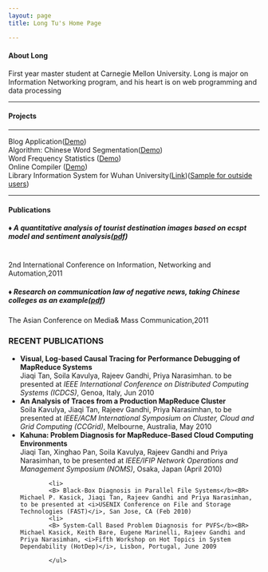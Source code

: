```yaml
---
layout: page
title: Long Tu's Home Page

---
```

<h4 id='About Long<'>About Long</h4>
First year master student at Carnegie Mellon University. Long is major on Information Networking program, and his heart is on web programming and data processing
<br />

---


<h4 id='pet_projects_for_fun'>Projects</h4>


<hr />
<p>
Blog Application(<a href='http://mcstcblog.appspot.com'>Demo</a>)<br />
Algorithm: Chinese Word Segmentation(<a href='http://a08805436.net63.net/fenci.php'>Demo</a>)<br />
Word Frequency Statistics (<a href='http://longtu12fall.appspot.com/'>Demo</a>)<br />
Online Compiler (<a href='http://interestingcompiler.appspot.com/'>Demo</a>)<br />
Library Information System for Wuhan University(<a href='http://datamining.lib.whu.edu.cn/'>Link</a>)(<a href='http://fusionchartssample.appspot.com/'>Sample for outside users</a>)<br />

</p>



---
<h4 id='Publications'>Publications</h4>


   <h5> &diams; A quantitative analysis of tourist destination images based on ecspt model and sentiment analysis(<a href='https://docs.google.com/file/d/0B04t2oEv2WE1T3FVaW1DV3VhVk0/edit?usp=sharing'>pdf</a>)</h5><br />
   2nd International Conference on Information, Networking and Automation,2011<br />
   <h5> &diams; Research on communication law of negative news, taking Chinese colleges as an example(<a href='https://docs.google.com/file/d/0B04t2oEv2WE1Rzc1YnByUExTWjQ/edit?usp=sharing'>pdf</a>)</h5>
   The Asian Conference on Media& Mass Communication,2011 <br />
   
   <H3>RECENT PUBLICATIONS</H3>
	    <P><ul>
	    <li>            
	    <B> Visual, Log-based Causal Tracing for Performance Debugging of MapReduce Systems</b><BR> Jiaqi Tan, Soila Kavulya, Rajeev Gandhi, Priya Narasimhan. to be presented at <i>IEEE International Conference on Distributed Computing Systems (ICDCS)</i>, Genoa, Italy, Jun 2010
            <li>
           <B> An Analysis of Traces from a Production MapReduce Cluster</b><BR> Soila Kavulya, Jiaqi Tan, Rajeev Gandhi, Priya Narasimhan, to be presented at <i>IEEE/ACM International Symposium on Cluster, Cloud and Grid Computing (CCGrid)</i>, Melbourne, Australia, May 2010
	    <li>
	    <B> Kahuna: Problem Diagnosis for MapReduce-Based Cloud Computing Environments</b><BR> Jiaqi Tan, Xinghao Pan, Soila Kavulya, Rajeev Gandhi and Priya Narasimhan, to be presented at <i>IEEE/IFIP Network Operations and Management Symposium (NOMS)</i>, Osaka, Japan (April 2010)

            <li>
            <B> Black-Box Diagnosis in Parallel File Systems</b><BR> Michael P. Kasick, Jiaqi Tan, Rajeev Gandhi and Priya Narasimhan, to be presented at <i>USENIX Conference on File and Storage Technologies (FAST)</i>, San Jose, CA (Feb 2010)
            <li>
            <B> System-Call Based Problem Diagnosis for PVFS</b><BR> Michael Kasick, Keith Bare, Eugene Marinelli, Rajeev Gandhi and Priya Narasimhan, <i>Fifth Workshop on Hot Topics in System Dependability (HotDep)</i>, Lisbon, Portugal, June 2009

            </ul>


